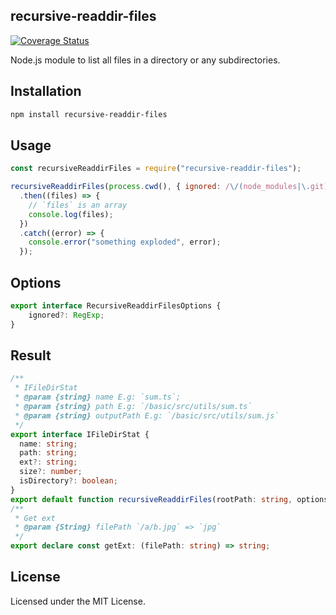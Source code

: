 recursive-readdir-files
---

[![Coverage Status](https://coveralls.io/repos/github/jaywcjlove/recursive-readdir-files/badge.svg?branch=main)](https://coveralls.io/github/jaywcjlove/recursive-readdir-files?branch=main)

Node.js module to list all files in a directory or any subdirectories.

## Installation

```bash
npm install recursive-readdir-files
```

## Usage

```js
const recursiveReaddirFiles = require("recursive-readdir-files");

recursiveReaddirFiles(process.cwd(), { ignored: /\/(node_modules|\.git)/ })
  .then((files) => {
    // `files` is an array
    console.log(files);
  })
  .catch((error) => {
    console.error("something exploded", error);
  });
```

## Options

```ts
export interface RecursiveReaddirFilesOptions {
    ignored?: RegExp;
}
```

## Result

```ts
/**
 * IFileDirStat
 * @param {string} name E.g: `sum.ts`;
 * @param {string} path E.g: `/basic/src/utils/sum.ts`
 * @param {string} outputPath E.g: `/basic/src/utils/sum.js`
 */
export interface IFileDirStat {
  name: string;
  path: string;
  ext?: string;
  size?: number;
  isDirectory?: boolean;
}
export default function recursiveReaddirFiles(rootPath: string, options?: RecursiveReaddirFilesOptions): Promise<IFileDirStat[]>;
/**
 * Get ext
 * @param {String} filePath `/a/b.jpg` => `jpg`
 */
export declare const getExt: (filePath: string) => string;

```

## License

Licensed under the MIT License.

